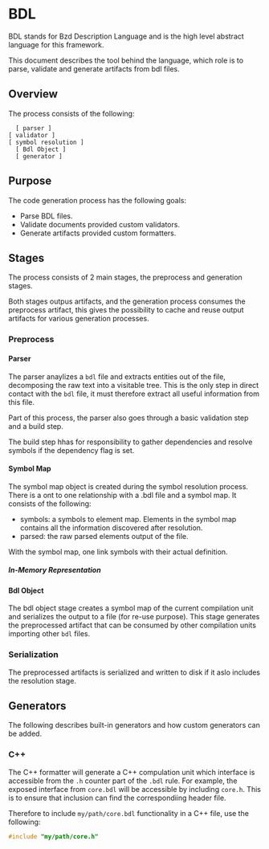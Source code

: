 # BDL

BDL stands for Bzd Description Language and is the high level abstract language for this framework.

This document describes the tool behind the language, which role is to parse, validate and generate artifacts from bdl files.

## Overview

The process consists of the following:

```
  [ parser ]
[ validator ]
[ symbol resolution ]
  [ Bdl Object ]
  [ generator ]
```

## Purpose

The code generation process has the following goals:

- Parse BDL files.
- Validate documents provided custom validators.
- Generate artifacts provided custom formatters.

## Stages

The process consists of 2 main stages, the preprocess and generation stages.

Both stages outpus artifacts, and the generation process consumes the preprocess artifact, this gives the possibility to cache and reuse output artifacts for various generation processes.

### Preprocess

#### Parser

The parser anaylizes a `bdl` file and extracts entities out of the file, decomposing the raw text into a visitable tree.
This is the only step in direct contact with the `bdl` file, it must therefore extract all useful information from this file.

Part of this process, the parser also goes through a basic validation step and a build step.

The build step hhas for responsibility to gather dependencies and resolve symbols if the dependency flag is set.

#### Symbol Map

The symbol map object is created during the symbol resolution process. There is a ont to one relationship with a .bdl file and a symbol map.
It consists of the following:
- symbols: a symbols to element map. Elements in the symbol map contains all the information discovered after resolution.
- parsed: the raw parsed elements output of the file.

With the symbol map, one link symbols with their actual definition.

##### In-Memory Representation



#### Bdl Object

The bdl object stage creates a symbol map of the current compilation unit and serializes the output to a file (for re-use purpose).
This stage generates the preprocessed artifact that can be consumed by other compilation units importing other `bdl` files.

### Serialization

The preprocessed artifacts is serialized and written to disk if it aslo includes the resolution stage.

## Generators

The following describes built-in generators and how custom generators can be added.

### C++

The C++ formatter will generate a C++ compulation unit which interface is accessible from the `.h` counter part of the `.bdl` rule. For example, the exposed interface from `core.bdl` will be accessible by including `core.h`.
This is to ensure that inclusion can find the correspondiing header file.

Therefore to include `my/path/core.bdl` functionality in a C++ file, use the following:

```c++
#include "my/path/core.h"
```
